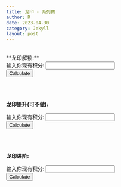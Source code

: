 ```yaml
---
title: 龙印 - 系列赛
author: R
date: 2023-04-30
category: Jekyll
layout: post
---
```

<br>
**龙印解锁:**
<form>
  <label for="points_unlock">输入你现有积分:</label>
  <input type="number" id="points_unlock" name="points_unlock">
  <br>
  <button type="button" onclick="calculate_hours_unlock()">Calculate</button>
</form>

<div id="result_unlock"></div>

<script>
function calculate_hours_unlock() {
  var points_unlock = document.getElementById("points_unlock").value;
  var hours_unlock = (6000 - points_unlock)/20;
  document.getElementById("result_unlock").textContent = "还需要使用加速 " + hours_unlock + "小时";
}
</script>

<br>
<br>


**龙印提升(可不做):**
<form>
  <label for="points_upgrade">输入你现有积分:</label>
  <input type="number" id="points_upgrade" name="points_upgrade">
  <br>
  <button type="button" onclick="calculate_turtle_upgrade()">Calculate</button>
</form>

<div id="result_upgrade"></div>

<script>
function calculate_turtle_upgrade() {
  var points_upgrade = document.getElementById("points_upgrade").value;
  var turtle_upgrade = (10000 - points_upgrade)/150;
  document.getElementById("result_upgrade").textContent = "还需要使用黄金龟 " + turtle_upgrade + "个";
}
</script>

<br>
<br>


**龙印进阶:**
<form>
  <label for="points_advance_crystals">输入你现有积分:</label>
  <input type="number" id="points_advance_crystals" name="points_advance_crystals">
  <br>
  <button type="button" onclick="calculate_crystals_advance()">Calculate</button>
</form>

<div id="result_crystals_advance"></div>

<script>
function calculate_crystals_advance() {
  var points_crystals_advance = document.getElementById("points_crystals_advance").value;
  var crystals_advance = (15600 - points_advance_crystals)/1;
  document.getElementById("result_crystals_advance").textContent = "还需要使用龙晶石 " + crystals_advance ;
}
</script>

<br>
<br>